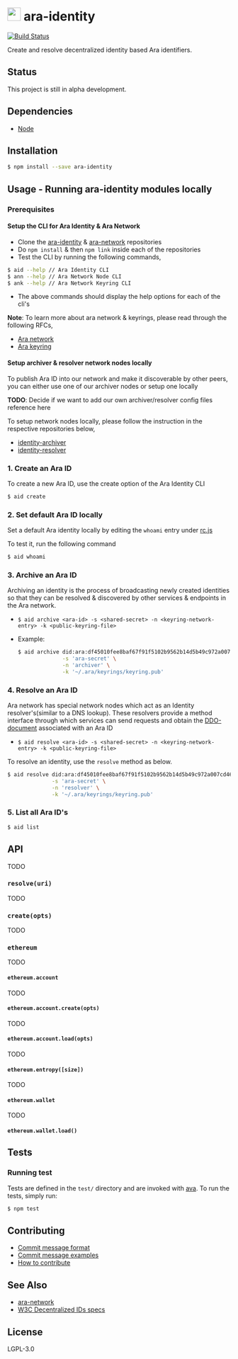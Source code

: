 <img src="https://github.com/AraBlocks/docs/blob/master/ara.png" width="30" height="30" /> ara-identity
======================================

[![Build Status](https://travis-ci.com/AraBlocks/ara-identity.svg?token=Ty4yTmKT8aELetQd1xZp&branch=master)](https://travis-ci.com/AraBlocks/ara-identity)

Create and resolve decentralized identity based Ara identifiers.

## Status

This project is still in alpha development.


## Dependencies

- [Node](https://nodejs.org/en/download/)

## Installation

```sh
$ npm install --save ara-identity
```

## Usage - Running ara-identity modules locally

### Prerequisites

#### Setup the CLI for Ara Identity & Ara Network

  - Clone the [ara-identity](https://github.com/AraBlocks/ara-identity) & [ara-network](https://github.com/AraBlocks/ara-network) repositories
  - Do `npm install` & then `npm link` inside each of the repositories
  - Test the CLI by running the following commands,
  ```sh
  $ aid --help // Ara Identity CLI
  $ ann --help // Ara Network Node CLI
  $ ank --help // Ara Network Keyring CLI
  ```
  - The above commands should display the help options for each of the cli's

**Note**: To learn more about ara network & keyrings, please read through the following RFCs,

- [Ara network](https://github.com/AraBlocks/RFCs/blob/master/text/0002-ann.md)
- [Ara keyring](https://github.com/AraBlocks/RFCs/blob/master/text/0003-ank.md)

#### Setup archiver & resolver network nodes locally

To publish Ara ID into our network and make it discoverable by other peers, you can either use one of our archiver nodes or setup one locally

**TODO**: Decide if we want to add our own archiver/resolver config files reference here

To setup network nodes locally, please follow the instruction in the respective repositories below,

- [identity-archiver](https://github.com/AraBlocks/ara-network-node-identity-archiver/blob/master/README.md)
- [identity-resolver](https://github.com/AraBlocks/ara-network-node-identity-resolver/blob/master/README.md)

### 1. Create an Ara ID

To create a new Ara ID, use the create option of the Ara Identity CLI

```sh
$ aid create
```

### 2. Set default Ara ID locally

Set a default Ara identity locally by editing the `whoami` entry under [rc.js](https://github.com/AraBlocks/ara-identity/blob/master/rc.js)

To test it, run the following command

```sh
$ aid whoami
```


### 3. Archive an Ara ID
Archiving an identity is the process of broadcasting newly created identities so that they can be resolved & discovered by other services & endpoints in the Ara network.

- `$ aid archive <ara-id>
                 -s <shared-secret>
                 -n <keyring-network-entry>
                 -k <public-keyring-file>`

- Example:
  ```sh
  $ aid archive did:ara:df45010fee8baf67f91f5102b9562b14d5b49c972a007cd460b1aa77fd90eaf9 \
                -s 'ara-secret' \
                -n 'archiver' \
                -k '~/.ara/keyrings/keyring.pub'
  ```

### 4. Resolve an Ara ID
Ara network has special network nodes which act as an Identity resolver's(similar to a DNS lookup). These resolvers provide a method interface through which services can send requests and obtain the [DDO-document](https://w3c-ccg.github.io/did-spec/#did-documents) associated with an Ara ID

- `$ aid resolve <ara-id>
                 -s <shared-secret>
                 -n <keyring-network-entry>
                 -k <public-keyring-file>`

To resolve an identity, use the `resolve` method as below.

```sh
$ aid resolve did:ara:df45010fee8baf67f91f5102b9562b14d5b49c972a007cd460b1aa77fd90eaf9 \
              -s 'ara-secret' \
              -n 'resolver' \
              -k '~/.ara/keyrings/keyring.pub'
```

### 5. List all Ara ID's

```sh
$ aid list
```


## API

TODO

### `resolve(uri)`

TODO

### `create(opts)`

TODO

### `ethereum`

TODO

#### `ethereum.account`

TODO

#### `ethereum.account.create(opts)`

TODO

#### `ethereum.account.load(opts)`

TODO

#### `ethereum.entropy([size])`

TODO

#### `ethereum.wallet`

TODO

#### `ethereum.wallet.load()`

## Tests

### Running test

Tests are defined in the `test/` directory and are invoked with
[ava](https://github.com/avajs/ava). To run the tests, simply run:

```sh
$ npm test
```

## Contributing
- [Commit message format](/.github/COMMIT_FORMAT.md)
- [Commit message examples](/.github/COMMIT_FORMAT_EXAMPLES.md)
- [How to contribute](/.github/CONTRIBUTING.md)

## See Also
- [ara-network](https://github.com/AraBlocks/ara-network)
- [W3C Decentralized IDs specs](https://w3c-ccg.github.io/did-spec/)

## License

LGPL-3.0
